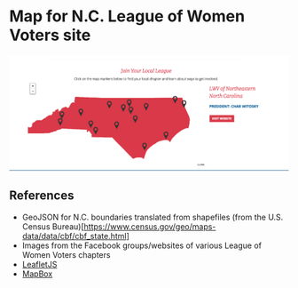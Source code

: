 # Map for N.C. League of Women Voters site

![Screenshot of Map](ss.png)

## References
- GeoJSON for N.C. boundaries translated from shapefiles (from the U.S. Census Bureau)[https://www.census.gov/geo/maps-data/data/cbf/cbf_state.html]
- Images from the Facebook groups/websites of various League of Women Voters chapters
- [LeafletJS](https://leafletjs.com/)
- [MapBox](https://www.mapbox.com/)
